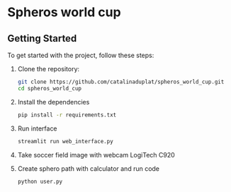 # Spheros world cup

## Getting Started

To get started with the project, follow these steps:

1. Clone the repository:

   ```sh
   git clone https://github.com/catalinaduplat/spheros_world_cup.git
   cd spheros_world_cup
   ```
2. Install the dependencies

   ```sh
   pip install -r requirements.txt
   ```

3. Run interface

   ```sh
   streamlit run web_interface.py
   ```

4. Take soccer field image with webcam LogiTech C920

5. Create sphero path with calculator and run code

   ```sh
   python user.py
   ```